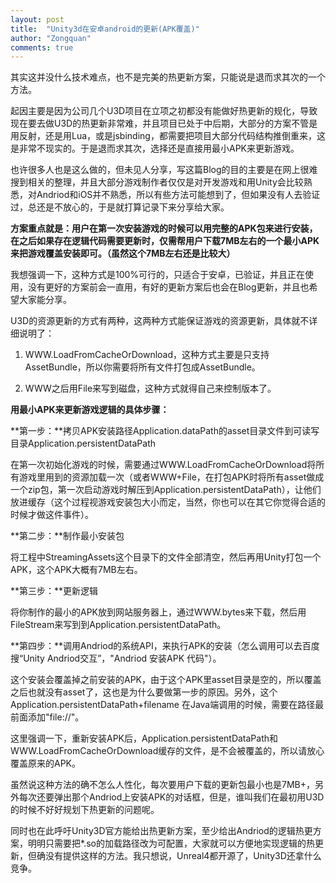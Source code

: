 ```yaml
---
layout: post
title:  "Unity3d在安卓android的更新(APK覆盖)"
author: "Zongquan"
comments: true
---
```


其实这并没什么技术难点，也不是完美的热更新方案，只能说是退而求其次的一个方法。

起因主要是因为公司几个U3D项目在立项之初都没有能做好热更新的规化，导致现在要去做U3D的热更新非常难，并且项目已处于中后期，大部分的方案不管是用反射，还是用Lua，或是jsbinding，都需要把项目大部分代码结构推倒重来，这是非常不现实的。于是退而求其次，选择还是直接用最小APK来更新游戏。

也许很多人也是这么做的，但未见人分享，写这篇Blog的目的主要是在网上很难搜到相关的整理，并且大部分游戏制作者仅仅是对开发游戏和用Unity会比较熟悉，对Andriod和iOS并不熟悉，所以有些方法可能想到了，但如果没有人去验证过，总还是不放心的，于是就打算记录下来分享给大家。

**方案重点就是：用户在第一次安装游戏的时候可以用完整的APK包来进行安装，在之后如果存在逻辑代码需要更新时，仅需帮用户下载7MB左右的一个最小APK来把游戏覆盖安装即可。（虽然这个7MB左右还是比较大）**

我想强调一下，这种方式是100%可行的，只适合于安卓，已验证，并且正在使用，没有更好的方案前会一直用，有好的更新方案后也会在Blog更新，并且也希望大家能分享。

U3D的资源更新的方式有两种，这两种方式能保证游戏的资源更新，具体就不详细说明了：

1. WWW.LoadFromCacheOrDownload，这种方式主要是只支持AssetBundle，所以你需要将所有文件打包成AssetBundle。

2. WWW之后用File来写到磁盘，这种方式就得自己来控制版本了。

**用最小APK来更新游戏逻辑的具体步骤：**

**第一步：**拷贝APK安装路径Application.dataPath的asset目录文件到可读写目录Application.persistentDataPath

在第一次初始化游戏的时候，需要通过WWW.LoadFromCacheOrDownload将所有游戏里用到的资源加载一次（或者WWW+File，在打包APK时将所有asset做成一个zip包，第一次启动游戏时解压到Application.persistentDataPath），让他们放进缓存（这个过程视游戏安装包大小而定，当然，你也可以在其它你觉得合适的时候才做这件事件）。

**第二步：**制作最小安装包

将工程中StreamingAssets这个目录下的文件全部清空，然后再用Unity打包一个APK，这个APK大概有7MB左右。

**第三步：**更新逻辑

将你制作的最小的APK放到网站服务器上，通过WWW.bytes来下载，然后用FileStream来写到到Application.persistentDataPath。

**第四步：**调用Andriod的系统API，来执行APK的安装（怎么调用可以去百度搜“Unity Andriod交互”，"Andriod 安装APK 代码"）。

这个安装会覆盖掉之前安装的APK，由于这个APK里asset目录是空的，所以覆盖之后也就没有asset了，这也是为什么要做第一步的原因。另外，这个Application.persistentDataPath+filename 在Java端调用的时候，需要在路径最前面添加"file://"。

这里强调一下，重新安装APK后，Application.persistentDataPath和WWW.LoadFromCacheOrDownload缓存的文件，是不会被覆盖的，所以请放心覆盖原来的APK。

虽然说这种方法的确不怎么人性化，每次要用户下载的更新包最小也是7MB+，另外每次还要弹出那个Andriod上安装APK的对话框，但是，谁叫我们在最初用U3D的时候不好好规划下热更新的问题呢。

同时也在此呼吁Unity3D官方能给出热更新方案，至少给出Andriod的逻辑热更方案，明明只需要把*.so的加载路径改为可配置，大家就可以方便地实现逻辑的热更新，但确没有提供这样的方法。我只想说，Unreal4都开源了，Unity3D还拿什么竞争。